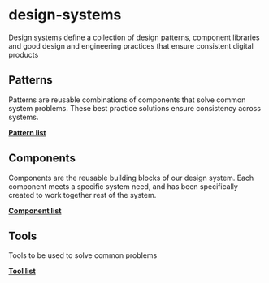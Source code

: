 # design-systems
Design systems define a collection of design patterns, component libraries and good design and engineering practices that ensure consistent digital products

## Patterns

Patterns are reusable combinations of components that solve common system problems. These best practice solutions 
ensure consistency across systems.

[**Pattern list**](./patterns/patterns.md)

## Components

Components are the reusable building blocks of our design system. Each component meets a specific system need, and has
been specifically created to work together rest of the system.

[**Component list**](./components/components.md)

## Tools

<p>
Tools to be used to solve common problems

[**Tool list**](./tools/tools.md)

